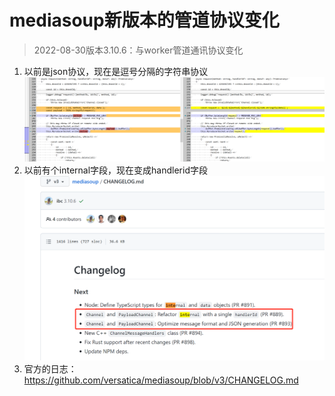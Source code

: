 # mediasoup新版本的管道协议变化
> 2022-08-30版本3.10.6：与worker管道通讯协议变化
1. 以前是json协议，现在是逗号分隔的字符串协议
![](.mediasoup新版本的管道协议变化_images/983c9c51.png)
2. 以前有个internal字段，现在变成handlerid字段
![](.mediasoup新版本的管道协议变化_images/2d97a98b.png)
3. 官方的日志：https://github.com/versatica/mediasoup/blob/v3/CHANGELOG.md